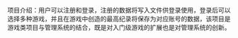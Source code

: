 项目介绍：用户可以注册和登录，注册的数据将写入文件供登录使用，登录后可以选择多种游戏，并且在游戏中创造的最高纪录将保存为对应账号的数据，该项目是游戏类项目与管理系统的结合，既是对入门级游戏的扩展也是对管理系统的创新。
